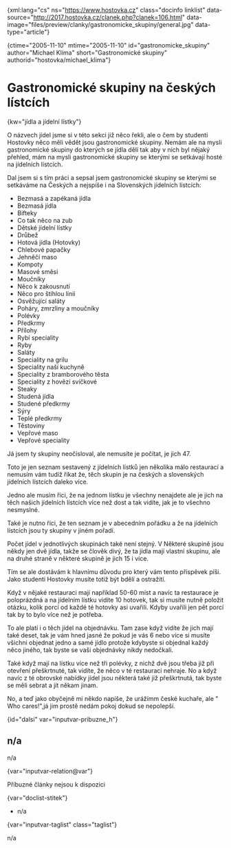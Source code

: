 
{xml:lang="cs" ns="https://www.hostovka.cz" class="docinfo linklist" data-source="http://2017.hostovka.cz/clanek.php?clanek=106.html" data-image="files/preview/clanky/gastronomicke_skupiny/general.jpg" data-type="article"}

{ctime="2005-11-10" mtime="2005-11-10" id="gastronomicke\_skupiny" author="Michael Klíma" short="Gastronomické skupiny" authorid="hostovka/michael\_klima"}

# Gastronomické skupiny na českých lístcích

<!-- generated attribute kw by user_updatekw.sh on 2020-07-05, do not edit -->

{kw="jídla a jídelní lístky"}

O názvech jídel jsme si v této sekci již něco řekli, ale o čem by studenti Hostovky něco měli vědět jsou gastronomické skupiny. Nemám ale na mysli gastronomické skupiny do kterých se jídla dělí tak aby v nich byl nějaký přehled, mám na mysli gastronomické skupiny se kterými se setkávají hosté na jídelních lístcích.

Dal jsem si s tím práci a sepsal jsem gastronomické skupiny se kterými se setkáváme na Českých a nejspíše i na Slovenských jídelních lístcích:

  * Bezmasá a zapékaná jídla
  * Bezmasá jídla
  * Bifteky
  * Co tak něco na zub
  * Dětské jídelní lístky
  * Drůbež
  * Hotová jídla (Hotovky)
  * Chlebové papačky
  * Jehněčí maso
  * Kompoty
  * Masové směsi
  * Moučníky
  * Něco k zakousnutí
  * Něco pro štíhlou línii
  * Osvěžující saláty
  * Poháry, zmrzliny a moučníky
  * Polévky
  * Předkrmy
  * Přílohy
  * Rybí speciality
  * Ryby
  * Saláty
  * Speciality na grilu
  * Speciality naší kuchyně
  * Speciality z bramborového těsta
  * Speciality z hovězí svíčkové
  * Steaky
  * Studená jídla
  * Studené předkrmy
  * Sýry
  * Teplé předkrmy
  * Těstoviny
  * Vepřové maso
  * Vepřové speciality

Já jsem ty skupiny neočísloval, ale nemusíte je počítat, je jich 47.

Toto je jen seznam sestavený z jídelních lístků jen několika málo restaurací a nemusím vám tudíž říkat že, těch skupin je na českých a slovenských jídelních lístcích daleko více.

Jedno ale musím říci, že na jednom lístku je všechny nenajdete ale je jich na těch našich jídelních lístcích více než dost a tak vidíte, jak je to všechno nesmyslné.

Také je nutno říci, že ten seznam je v abecedním pořádku a že na jídelních lístcích jsou ty skupiny v jiném pořadí.

Počet jídel v jednotlivých skupinách také není stejný. V Některé skupině jsou někdy jen dvě jídla, takže se člověk divý, že ta jídla mají vlastní skupinu, ale na druhé straně v některé skupině je jich 15 i více.

Tím se ale dostávám k hlavnímu důvodu pro který vám tento příspěvek píši. Jako studenti Hostovky musíte totiž být bdělí a ostražití.

Když v nějaké restauraci mají například 50-60 míst a navíc ta restaurace je poloprázdná a na jídelním lístku vidíte 10 hotovek, tak si musíte nutně položit otázku, kolik porcí od každé té hotovky asi uvařili. Kdyby uvařili jen pět porcí tak by to bylo více než je potřeba.

To ale platí i o těch jídel na objednávku. Tam zase když vidíte že jich mají také deset, tak je vám hned jasné že pokud je vás 6 nebo více si musíte všichni objednat jedno a samé jídlo protože kdybyste si objednal každý něco jiného, tak byste se vaši objednávky nikdy nedočkali.

Také když mají na lístku více než tři polévky, z nichž dvě jsou třeba již při otevření přeškrtnuté, tak vidíte, že něco v té restauraci nehraje. No a když navíc z té obrovské nabídky jídel jsou některá také již přeškrtnutá, tak byste se měli sebrat a jít někam jinam.

No, a teď jako obyčejně mi někdo napíše, že urážímm české kuchaře, ale " Who cares!",já jim prostě nedám pokoj dokud se nepolepší.

{id="dalsi" var="inputvar-pribuzne_h"}

## n/a

n/a

{var="inputvar-relation@var"}

Příbuzné články nejsou k dispozici

{var="doclist-stitek"}

  * n/a

{var="inputvar-taglist" class="taglist"}

n/a

